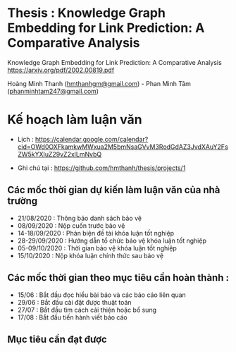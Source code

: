 # Thesis : Knowledge Graph Embedding for Link Prediction: A Comparative Analysis
Knowledge Graph Embedding for Link Prediction: A Comparative Analysis
https://arxiv.org/pdf/2002.00819.pdf

Hoàng Minh Thanh (hmthanhgm@gmail.com) - Phan Minh Tâm (phanminhtam247@gmail.com)

# Kế hoạch làm luận văn

* Lịch : 
https://calendar.google.com/calendar?cid=OWd0OXFkamkwMWxua2M5bmNsaGVvM3RodGdAZ3JvdXAuY2FsZW5kYXIuZ29vZ2xlLmNvbQ

* Ghi chú tại :
https://github.com/hmthanh/thesis/projects/1

## Các mốc thời gian dự kiến làm luận văn của nhà trường

* 21/08/2020 : Thông báo danh sách bảo vệ
* 08/09/2020 : Nộp cuốn trước bảo vệ
* 14-18/09/2020 : Phản biện đề tài khóa luận tốt nghiệp
* 28-29/09/2020 : Hướng dẫn tổ chức bảo vệ khóa luận tốt nghiệp
* 05-09/10/2020 : Thời gian bảo vệ khóa luận tốt nghiệp
* 15/10/2020 : Nộp khóa luận chính thức sau bảo vệ

## Các mốc thời gian theo mục tiêu cần hoàn thành :

* 15/06 : Bắt đầu đọc hiểu bài báo và các báo cáo liên quan
* 29/06 : Bắt đầu cài đặt được thuật toán
* 27/07 : Bắt đầu tìm cách cải thiện hoặc bổ sung
* 17/08 : Bắt đầu tiến hành viết báo cáo

## Mục tiêu cần đạt được
